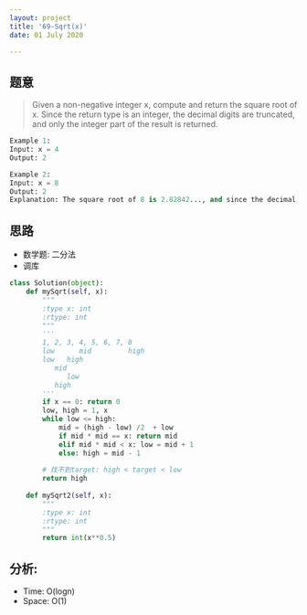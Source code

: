 ```yaml
---
layout: project
title: '69-Sqrt(x)'
date: 01 July 2020

---
```

## 题意
> Given a non-negative integer x, compute and return the square root of x.
> Since the return type is an integer, the decimal digits are truncated, and only the integer part of the result is returned.

~~~python
Example 1:
Input: x = 4
Output: 2

Example 2:
Input: x = 8
Output: 2
Explanation: The square root of 8 is 2.82842..., and since the decimal part is truncated, 2 is returned.
~~~

## 思路
- 数学题: 二分法
- 调库

~~~python
class Solution(object):
    def mySqrt(self, x):
        """
        :type x: int
        :rtype: int
        """
        '''
        1, 2, 3, 4, 5, 6, 7, 8
        low      mid         high
        low   high
           mid
              low
           high
        '''
        if x == 0: return 0
        low, high = 1, x
        while low <= high:
            mid = (high - low) /2  + low
            if mid * mid == x: return mid
            elif mid * mid < x: low = mid + 1
            else: high = mid - 1
        
        # 找不到target: high < target < low
        return high
        
    def mySqrt2(self, x):
        """
        :type x: int
        :rtype: int
        """
        return int(x**0.5)
~~~

## 分析:
- Time: O(logn) 
- Space: O(1) 
